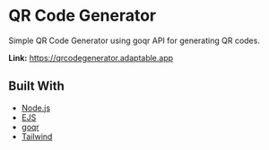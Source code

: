 # QR Code Generator

Simple QR Code Generator using goqr API for generating QR codes.

**Link:** https://qrcodegenerator.adaptable.app

## Built With

- [Node.js](https://nodejs.org/)
- [EJS](https://ejs.co/)
- [goqr](https://goqr.me/api/)
- [Tailwind](https://tailwindcss.com/)
